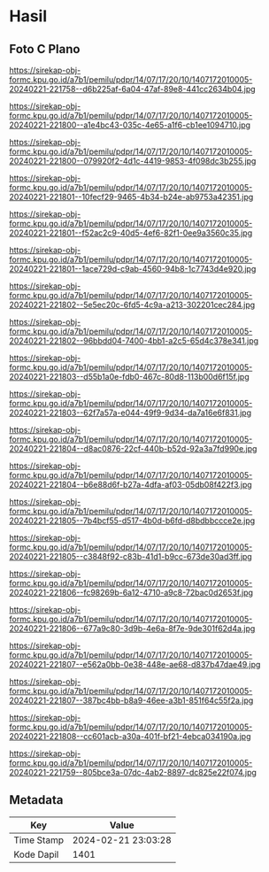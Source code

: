 # Hasil

## Foto C Plano

https://sirekap-obj-formc.kpu.go.id/a7b1/pemilu/pdpr/14/07/17/20/10/1407172010005-20240221-221758--d6b225af-6a04-47af-89e8-441cc2634b04.jpg

https://sirekap-obj-formc.kpu.go.id/a7b1/pemilu/pdpr/14/07/17/20/10/1407172010005-20240221-221800--a1e4bc43-035c-4e65-a1f6-cb1ee1094710.jpg

https://sirekap-obj-formc.kpu.go.id/a7b1/pemilu/pdpr/14/07/17/20/10/1407172010005-20240221-221800--079920f2-4d1c-4419-9853-4f098dc3b255.jpg

https://sirekap-obj-formc.kpu.go.id/a7b1/pemilu/pdpr/14/07/17/20/10/1407172010005-20240221-221801--10fecf29-9465-4b34-b24e-ab9753a42351.jpg

https://sirekap-obj-formc.kpu.go.id/a7b1/pemilu/pdpr/14/07/17/20/10/1407172010005-20240221-221801--f52ac2c9-40d5-4ef6-82f1-0ee9a3560c35.jpg

https://sirekap-obj-formc.kpu.go.id/a7b1/pemilu/pdpr/14/07/17/20/10/1407172010005-20240221-221801--1ace729d-c9ab-4560-94b8-1c7743d4e920.jpg

https://sirekap-obj-formc.kpu.go.id/a7b1/pemilu/pdpr/14/07/17/20/10/1407172010005-20240221-221802--5e5ec20c-6fd5-4c9a-a213-302201cec284.jpg

https://sirekap-obj-formc.kpu.go.id/a7b1/pemilu/pdpr/14/07/17/20/10/1407172010005-20240221-221802--96bbdd04-7400-4bb1-a2c5-65d4c378e341.jpg

https://sirekap-obj-formc.kpu.go.id/a7b1/pemilu/pdpr/14/07/17/20/10/1407172010005-20240221-221803--d55b1a0e-fdb0-467c-80d8-113b00d6f15f.jpg

https://sirekap-obj-formc.kpu.go.id/a7b1/pemilu/pdpr/14/07/17/20/10/1407172010005-20240221-221803--62f7a57a-e044-49f9-9d34-da7a16e6f831.jpg

https://sirekap-obj-formc.kpu.go.id/a7b1/pemilu/pdpr/14/07/17/20/10/1407172010005-20240221-221804--d8ac0876-22cf-440b-b52d-92a3a7fd990e.jpg

https://sirekap-obj-formc.kpu.go.id/a7b1/pemilu/pdpr/14/07/17/20/10/1407172010005-20240221-221804--b6e88d6f-b27a-4dfa-af03-05db08f422f3.jpg

https://sirekap-obj-formc.kpu.go.id/a7b1/pemilu/pdpr/14/07/17/20/10/1407172010005-20240221-221805--7b4bcf55-d517-4b0d-b6fd-d8bdbbccce2e.jpg

https://sirekap-obj-formc.kpu.go.id/a7b1/pemilu/pdpr/14/07/17/20/10/1407172010005-20240221-221805--c3848f92-c83b-41d1-b9cc-673de30ad3ff.jpg

https://sirekap-obj-formc.kpu.go.id/a7b1/pemilu/pdpr/14/07/17/20/10/1407172010005-20240221-221806--fc98269b-6a12-4710-a9c8-72bac0d2653f.jpg

https://sirekap-obj-formc.kpu.go.id/a7b1/pemilu/pdpr/14/07/17/20/10/1407172010005-20240221-221806--677a9c80-3d9b-4e6a-8f7e-9de301f62d4a.jpg

https://sirekap-obj-formc.kpu.go.id/a7b1/pemilu/pdpr/14/07/17/20/10/1407172010005-20240221-221807--e562a0bb-0e38-448e-ae68-d837b47dae49.jpg

https://sirekap-obj-formc.kpu.go.id/a7b1/pemilu/pdpr/14/07/17/20/10/1407172010005-20240221-221807--387bc4bb-b8a9-46ee-a3b1-851f64c55f2a.jpg

https://sirekap-obj-formc.kpu.go.id/a7b1/pemilu/pdpr/14/07/17/20/10/1407172010005-20240221-221808--cc601acb-a30a-401f-bf21-4ebca034190a.jpg

https://sirekap-obj-formc.kpu.go.id/a7b1/pemilu/pdpr/14/07/17/20/10/1407172010005-20240221-221759--805bce3a-07dc-4ab2-8897-dc825e22f074.jpg


## Metadata

| Key        | Value               |
| ---------- | ------------------- |
| Time Stamp | 2024-02-21 23:03:28 |
| Kode Dapil | 1401                |



